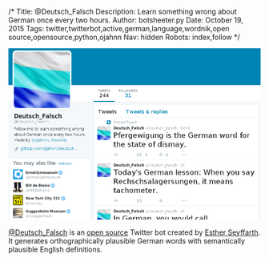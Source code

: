 /*
Title: @Deutsch_Falsch
Description: Learn something wrong about German once every two hours.
Author: botsheeter.py
Date: October 19, 2015
Tags: twitter,twitterbot,active,german,language,wordnik,open source,opensource,python,ojahnn
Nav: hidden
Robots: index,follow
*/

[![](/content/bots/twitterbots/images/Deutsch_Falsch.png)](https://twitter.com/Deutsch_Falsch)

[@Deutsch_Falsch](https://twitter.com/Deutsch_Falsch) is an [open source](https://github.com/ojahnn/deutsch_falsch) Twitter bot created by [ Esther Seyffarth](https://twitter.com/ojahnn). It generates orthographically plausible German words with semantically plausible English definitions.
